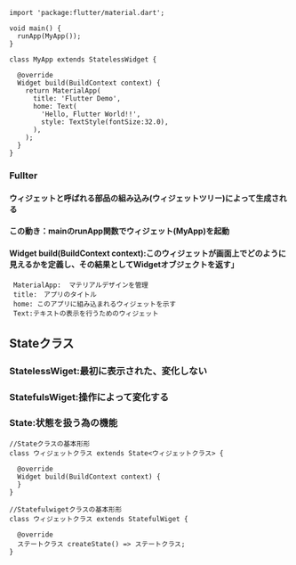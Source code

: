 ```
import 'package:flutter/material.dart';

void main() {
  runApp(MyApp());
}

class MyApp extends StatelessWidget {

  @override
  Widget build(BuildContext context) {
    return MaterialApp(
      title: 'Flutter Demo',
      home: Text(
        'Hello, Flutter World!!',
        style: TextStyle(fontSize:32.0),
      ),
    );
  }
}
```
### Fullter
#### ウィジェットと呼ばれる部品の組み込み(ウィジェットツリー)によって生成される

#### この動き：mainのrunApp関数でウィジェット(MyApp)を起動
#### Widget build(BuildContext context):このウィジェットが画面上でどのように見えるかを定義し、その結果としてWidgetオブジェクトを返す」
```
 MaterialApp:  マテリアルデザインを管理
 title:　アプリのタイトル
 home: このアプリに組み込まれるウィジェットを示す
 Text:テキストの表示を行うためのウィジェット
```
## Stateクラス
### StatelessWiget:最初に表示された、変化しない
### StatefulsWiget:操作によって変化する
### State:状態を扱う為の機能

```
//Stateクラスの基本形形
class ウィジェットクラス extends State<ウィジェットクラス> {

  @override
  Widget build(BuildContext context) {
  }
}

//Statefulwigetクラスの基本形形
class ウィジェットクラス extends StatefulWiget {

  @override
  ステートクラス createState() => ステートクラス; 
}